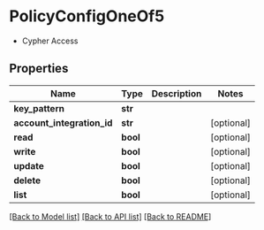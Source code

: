 # PolicyConfigOneOf5

- Cypher Access 

## Properties
Name | Type | Description | Notes
------------ | ------------- | ------------- | -------------
**key_pattern** | **str** |  | 
**account_integration_id** | **str** |  | [optional] 
**read** | **bool** |  | [optional] 
**write** | **bool** |  | [optional] 
**update** | **bool** |  | [optional] 
**delete** | **bool** |  | [optional] 
**list** | **bool** |  | [optional] 

[[Back to Model list]](../README.md#documentation-for-models) [[Back to API list]](../README.md#documentation-for-api-endpoints) [[Back to README]](../README.md)


